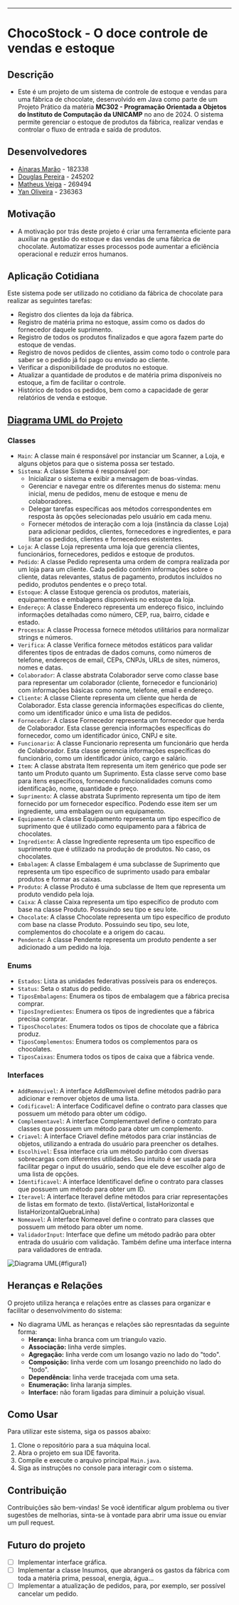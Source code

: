 ***
# **ChocoStock - O doce controle de vendas e estoque**
## Descrição
- Este é um projeto de um sistema de controle de estoque e vendas para uma fábrica de chocolate, desenvolvido em Java como parte de um Projeto Prático da matéria **MC302 - Programação Orientada a Objetos do Instituto de Computação da UNICAMP** no ano de 2024. O sistema permite gerenciar o estoque de produtos da fábrica, realizar vendas e controlar o fluxo de entrada e saída de produtos.

## Desenvolvedores
- [Ainaras Marão](https://github.com/MaraoLT) - 182338
- [Douglas Pereira](https://github.com/Dourialp) - 245202
- [Matheus Veiga](https://github.com/mvl18) - 269494
- [Yan Oliveira](https://github.com/Cl4nyz) - 236363

## Motivação
- A motivação por trás deste projeto é criar uma ferramenta eficiente para auxiliar na gestão do estoque e das vendas de uma fábrica de chocolate. Automatizar esses processos pode aumentar a eficiência operacional e reduzir erros humanos.

## Aplicação Cotidiana
Este sistema pode ser utilizado no cotidiano da fábrica de chocolate para realizar as seguintes tarefas:
- Registro dos clientes da loja da fábrica.
- Registro de matéria prima no estoque, assim como os dados do fornecedor daquele suprimento.
- Registro de todos os produtos finalizados e que agora fazem parte do estoque de vendas.
- Registro de novos pedidos de clientes, assim como todo o controle para saber se o pedido já foi pago ou enviado ao cliente.
- Verificar a disponibilidade de produtos no estoque.
- Atualizar a quantidade de produtos e de matéria prima disponíveis no estoque, a fim de facilitar o controle.
- Histórico de todos os pedidos, bem como a capacidade de gerar relatórios de venda e estoque.

## [Diagrama UML do Projeto](https://app.diagrams.net/#G1ob392-avmraMdT-HdXfV2x8NyNQ4EVuE#%7B%22pageId%22%3A%22X-9vTq_ojHjCq0rzShb6%22%7D)

### Classes
- `Main`: A classe main é responsável por instanciar um Scanner, a Loja, e alguns objetos para que o sistema possa ser testado.
- `Sistema`: A classe Sistema é responsável por: 
	- Inicializar o sistema e exibir a mensagem de boas-vindas.
	- Gerenciar e navegar entre os diferentes menus do sistema: menu inicial, menu de pedidos, menu de estoque e menu de colaboradores.
	- Delegar tarefas específicas aos métodos correspondentes em resposta às opções selecionadas pelo usuário em cada menu. 
	- Fornecer métodos de interação com a loja (instância da classe Loja) para adicionar pedidos, clientes, fornecedores e ingredientes, e para listar os pedidos, clientes e fornecedores existentes. 
- `Loja`: A classe Loja representa uma loja que gerencia clientes, funcionários, fornecedores, pedidos e estoque de produtos.
- `Pedido`: A classe Pedido representa uma ordem de compra realizada por um loja para um cliente. Cada pedido contém informações sobre o cliente, datas relevantes, status de pagamento, produtos incluídos no pedido, produtos pendentes e o preço total.
- `Estoque`: A classe Estoque gerencia os produtos, materiais, equipamentos e embalagens disponíveis no estoque da loja.
- `Endereço`: A classe Endereco representa um endereço físico, incluindo informações detalhadas como número, CEP, rua, bairro, cidade e estado.
- `Processa`: A classe Processa fornece métodos utilitários para normalizar strings e números.
- `Verifica`: A classe Verifica fornece métodos estáticos para validar diferentes tipos de entradas de dados comuns, como números de telefone, endereços de email, CEPs, CNPJs, URLs de sites, números, nomes e datas.
- `Colaborador`: A classe abstrata Colaborador serve como classe base para representar um colaborador (cliente, fornecedor e funcionário) com informações básicas como nome, telefone, email e endereço.
- `Cliente`: A classe Cliente representa um cliente que herda de Colaborador. Esta classe gerencia informações específicas do cliente, como um identificador único e uma lista de pedidos.
- `Fornecedor`: A classe Fornecedor representa um fornecedor que herda de Colaborador. Esta classe gerencia informações específicas do fornecedor, como um identificador único, CNPJ e site.
- `Funcionario`: A classe Funcionario representa um funcionário que herda de Colaborador. Esta classe gerencia informações específicas do funcionário, como um identificador único, cargo e salário.
- `Item`: A classe abstrata Item representa um item genérico que pode ser tanto um Produto quanto um Suprimento. Esta classe serve como base para itens específicos, fornecendo funcionalidades comuns como identificação, nome, quantidade e preço.
- `Suprimento`: A classe abstrata Suprimento representa um tipo de item fornecido por um fornecedor específico. Podendo esse item ser um ingrediente, uma embalagem ou um equipamento.
- `Equipamento`: A classe Equipamento representa um tipo específico de suprimento que é utilizado como equipamento para a fábrica de chocolates.
- `Ingrediente`: A classe Ingrediente representa um tipo específico de suprimento que é utilizado na produção de produtos. No caso, os chocolates.
- `Embalagem`: A classe Embalagem é uma subclasse de Suprimento que representa um tipo específico de suprimento usado para embalar produtos e formar as caixas.
- `Produto`: A classe Produto é uma subclasse de Item que representa um produto vendido pela loja.
- `Caixa`: A classe Caixa representa um tipo específico de produto com base na classe Produto. Possuindo seu tipo e seu lote.
- `Chocolate`: A classe Chocolate representa um tipo específico de produto com base na classe Produto. Possuindo seu tipo, seu lote, complementos do chocolate e a origem do cacau.
- `Pendente`: A classe Pendente representa um produto pendente a ser adicionado a um pedido na loja.

### Enums
- `Estados`: Lista as unidades federativas possíveis para os endereços.
- `Status`: Seta o status do pedido.
- `TiposEmbalagens`: Enumera os tipos de embalagem que a fábrica precisa comprar.
- `TiposIngredientes`: Enumera os tipos de ingredientes que a fábrica precisa comprar.
- `TiposChocolates`: Enumera todos os tipos de chocolate que a fábrica produz.
- `TiposComplementos`: Enumera todos os complementos para os chocolates.
- `TiposCaixas`: Enumera todos os tipos de caixa que a fábrica vende.

### Interfaces
- `AddRemovivel`: A interface AddRemovivel define métodos padrão para adicionar e remover objetos de uma lista.
- `Codificavel`: A interface Codificavel define o contrato para classes que possuem um método para obter um código.
- `Complementavel`: A interface Complementavel define o contrato para classes que possuem  um método para obter um complemento.
- `Criavel`: A interface Criavel define métodos para criar instâncias de objetos, utilizando a entrada do usuário para preencher os detalhes.
- `Escolhivel`: Essa interface cria um método pardrão com diversas sobrecargas com diferentes utilidades. Seu intuito é ser usada para facilitar pegar o input do usuário, sendo que ele deve escolher algo de uma lista de opções.
- `Identificavel`: A interface Identificavel define o contrato para classes que possuem um método para obter um ID.
- `Iteravel`: A interface Iteravel define métodos para criar representações de listas em formato de texto. (listaVertical, listaHorizontal e listaHorizontalQuebraLinha)
- `Nomeavel`: A interface Nomeavel define o contrato para classes que possuem um método para obter um nome.
- `ValidadorInput`: Interface que define um método padrão para obter entrada do usuário com validação. Também define uma interface interna para validadores de entrada.

![Diagrama UML](imagens/ChocoStock_UML_Transparent.png){#figura1}

## Heranças e Relações
O projeto utiliza herança e relações entre as classes para organizar e facilitar o desenvolvimento do sistema:

- No diagrama UML as heranças e relações são represntadas da seguinte forma:
	- **Herança:** linha branca com um triangulo vazio. 
	- **Associação:** linha verde simples.
	- **Agregação:** linha verde com um losango vazio no lado do "todo".
	- **Composição:** linha verde com um losango preenchido no lado do "todo".
	- **Dependência:** linha verde tracejada com uma seta.
	- **Enumeração:** linha laranja simples.
 	- **Interface:** não foram ligadas para diminuir a poluição visual.  

## Como Usar
Para utilizar este sistema, siga os passos abaixo:
1. Clone o repositório para a sua máquina local.
2. Abra o projeto em sua IDE favorita.
3. Compile e execute o arquivo principal `Main.java`.
4. Siga as instruções no console para interagir com o sistema.

## Contribuição
Contribuições são bem-vindas! Se você identificar algum problema ou tiver sugestões de melhorias, sinta-se à vontade para abrir uma issue ou enviar um pull request.

## Futuro do projeto
- [ ] Implementar interface gráfica.
- [ ] Implementar a classe Insumos, que abrangerá os gastos da fábrica com toda a matéria prima, pessoal, energia, água...
- [ ] Implementar a atualização de pedidos, para, por exemplo, ser possível cancelar um pedido.
